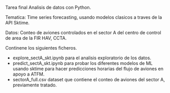 Tarea final Analisis de datos con Python.

Tematica: Time series forecasting, usando modelos clasicos a traves de la API Sktime.

Datos: Conteo de aviones controlados en el sector A del centro de control de area de la FIR HAV, CCTA.

Continene los siguientes ficheros.
- explore_sectA_skt.ipynb para el analisis exploratorio de los datos.
-  predict_sectA_skt.ipynb para probar los diferentes modelos de ML usando sktime para hacer predicciones horarias del flujo de aviones en apoyo a ATFM.
- sectorA_full.csv dataset que contiene el conteo de aviones del sector A, previamente tratado.


<!---
alberto-git-ramos/alberto-git-ramos is a ✨ special ✨ repository because its `README.md` (this file) appears on your GitHub profile.
You can click the Preview link to take a look at your changes.
--->
